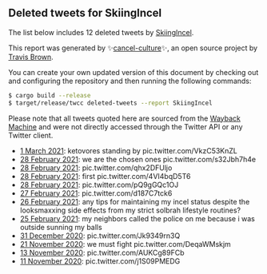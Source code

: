 ## Deleted tweets for SkiingIncel

The list below includes 12 deleted tweets by
[SkiingIncel](https://twitter.com/SkiingIncel).



This report was generated by ✨[cancel-culture](https://github.com/travisbrown/cancel-culture)✨,
an open source project by [Travis Brown](https://twitter.com/travisbrown).

You can create your own updated version of this document by checking out and configuring the
repository and then running the following commands:

```bash
$ cargo build --release
$ target/release/twcc deleted-tweets --report SkiingIncel
```

Please note that all tweets quoted here are sourced from the
[Wayback Machine](https://web.archive.org) and were not directly accessed through the Twitter API or
any Twitter client.

* [ 1 March 2021](https://web.archive.org/web/20210301002656/https://twitter.com/SkiingIncel/status/1366182932629585923): ketovores standing by pic.twitter.com/VkzC53KnZL <!--1366182932629585923-->
* [28 February 2021](https://web.archive.org/web/20210228030929/https://twitter.com/SkiingIncel/status/1365861529401311233): we are the chosen ones pic.twitter.com/s32Jbh7h4e <!--1365861529401311233-->
* [28 February 2021](https://web.archive.org/web/20210228024655/https://twitter.com/SkiingIncel/status/1365855628846063620): pic.twitter.com/qhx2DFUljo <!--1365855628846063620-->
* [28 February 2021](https://web.archive.org/web/20210228013240/https://twitter.com/SkiingIncel/status/1365837174382428163): first pic.twitter.com/4VI4bqD5T6 <!--1365837174382428163-->
* [28 February 2021](https://web.archive.org/web/20210228013006/https://twitter.com/SkiingIncel/status/1365836531626356739): pic.twitter.com/pQ9gGQc1OJ <!--1365836531626356739-->
* [27 February 2021](https://web.archive.org/web/20210227235225/https://twitter.com/SkiingIncel/status/1365808595930148866): pic.twitter.com/d187C7tck6 <!--1365808595930148866-->
* [26 February 2021](https://web.archive.org/web/20210226002203/https://twitter.com/SkiingIncel/status/1365094645219397633): any tips for maintaining my incel status despite the looksmaxxing side effects from my strict solbrah lifestyle  routines? <!--1365094645219397633-->
* [25 February 2021](https://web.archive.org/web/20210225020950/https://twitter.com/SkiingIncel/status/1364759406160789505): my neighbors called the police on me because i was outside sunning my balls <!--1364759406160789505-->
* [31 December 2020](https://web.archive.org/web/20210226031058/https://twitter.com/SkiingIncel/status/1344479329183416320): pic.twitter.com/Jk9349rn3Q <!--1344479329183416320-->
* [21 November 2020](https://web.archive.org/web/20210228040657/https://twitter.com/SkiingIncel/status/1329965470024339458): we must fight pic.twitter.com/DeqaWMskjm <!--1329965470024339458-->
* [13 November 2020](https://web.archive.org/web/20210226074002/https://twitter.com/SkiingIncel/status/1327084485351968770): pic.twitter.com/AUKCg89FCb <!--1327084485351968770-->
* [11 November 2020](https://web.archive.org/web/20210224210208/https://twitter.com/SkiingIncel/status/1326328083356463109): pic.twitter.com/j1S09PMEDG <!--1326328083356463109-->
